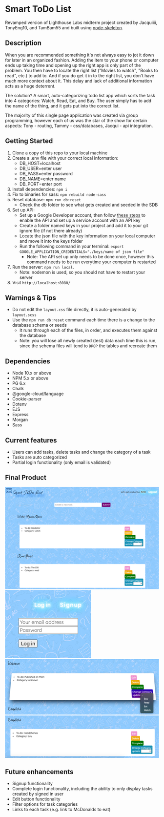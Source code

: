 # Smart ToDo List

Revamped version of Lighthouse Labs midterm project created by Jacquiiii, TonyEng10, and TamBam55 and built using [node-skeleton](https://github.com/lighthouse-labs/node-skeleton).

## Description
When you are recommended something it's not always easy to jot it down for later in an organized fashion. Adding the item to your phone or computer ends up taking time and opening up the right app is only part of the problem. You then have to locate the right list ("Movies to watch", "Books to read", etc.) to add to. And if you do get it in to the right list, you don't have much more context about it. This delay and lack of additional information acts as a huge deterrent.

The solution? A smart, auto-categorizing todo list app which sorts the task into 4 categories: Watch, Read, Eat, and Buy. The user simply has to add the name of the thing, and it gets put into the correct list.

 The majority of this single page application was created via group programming, however each of us was the star of the show for certain aspects: Tony - routing, Tammy - css/databases, Jacqui - api integration.


## Getting Started

1. Clone a copy of this repo to your local machine
3. Create a .env file with your correct local information:
    - DB_HOST=localhost
    - DB_USER=enter user
    - DB_PASS=enter password
    - DB_NAME=enter name
    - DB_PORT=enter port
4. Install dependencies: `npm i`
5. Fix to binaries for sass: `npm rebuild node-sass`
6. Reset database: `npm run db:reset`
    - Check the db folder to see what gets created and seeded in the SDB
7. Set up API:
    - Set up a Google Developer account, then follow [these steps](https://cloud.google.com/natural-language/docs/setup) to enable the API and set up a service account with an API key
    - Create a folder named keys in your project and add it to your git ignore file (if not there already)
    - Locate the json file with the key information on your local computer and move it into the keys folder
    - Run the following command in your terminal: `export GOOGLE_APPLICATION_CREDENTIALS="./keys/name of json file"`
      - Note: The API set up only needs to be done once, however this command needs to be run everytime your computer is restarted
8. Run the server: `npm run local`.
    - Note: nodemon is used, so you should not have to restart your server
9. Visit `http://localhost:8080/`

## Warnings & Tips

- Do not edit the `layout.css` file directly, it is auto-generated by `layout.scss`
- Use the `npm run db:reset` command each time there is a change to the database schema or seeds
  - It runs through each of the files, in order, and executes them against the database
  - Note: you will lose all newly created (test) data each time this is run, since the schema files will tend to `DROP` the tables and recreate them

## Dependencies

- Node 10.x or above
- NPM 5.x or above
- PG 6.x
- Chalk
- @google-cloud/language
- Cookie-parser
- Dotenv
- EJS
- Express
- Morgan
- Sass

## Current features

- Users can add tasks, delete tasks and change the category of a task
- Tasks are auto categorized
- Partial login functionality (only email is validated)

## Final Product

!["Main view"](https://github.com/Jacquiiii/TJT-Midterm/blob/master/docs/Main%20page.png)
!["Login"](https://github.com/Jacquiiii/TJT-Midterm/blob/master/docs/Login.png)
!["Change Category"](https://github.com/Jacquiiii/TJT-Midterm/blob/master/docs/Change%20category.png)
!["Completed task"](https://github.com/Jacquiiii/TJT-Midterm/blob/master/docs/Completed%20tasks.png)

## Future enhancements

- Signup functionality
- Complete login functionality, including the ability to only display tasks created by signed in user
- Edit button functionality
- Filter options for task categories
- Links to each task (e.g. link to McDonalds to eat)
